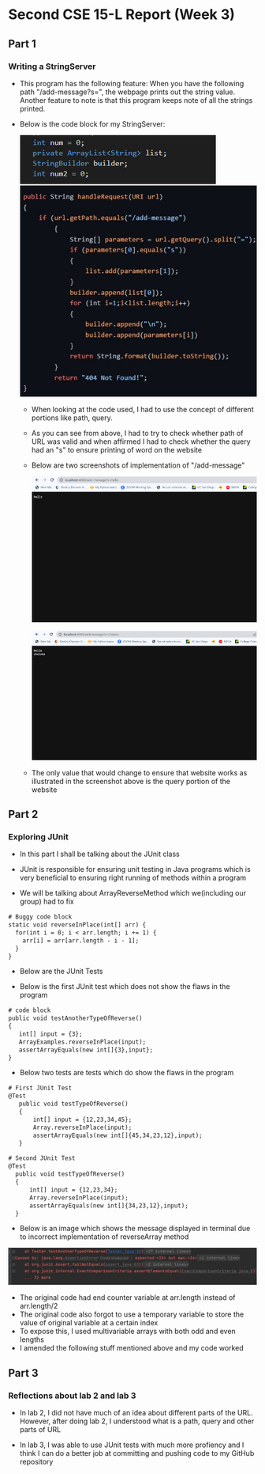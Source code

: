 # Second CSE 15-L Report (Week 3)

## Part 1
### Writing a StringServer

* This program has the following feature:
When you have the following path "/add-message?s=<string>", the webpage prints out the string value.
Another feature to note is that this program keeps note of all the strings printed.
  
* Below is the code block for my StringServer:
  
  ![Image](Code1.png)
  ![Image](webpagescreenshot.jpg)
  
  * When looking at the code used, I had to use the concept of different portions like path, query.
  
  * As you can see from above, I had to try to check whether path of URL was valid and when affirmed I had to check whether the query had an "s" to ensure
    printing of word on the website
  
  * Below are two screenshots of implementation of "/add-message"
  
    ![Image](Screenshot1.png)
  
  
    ![Image](Screenshot2.png)
  
  * The only value that would change to ensure that website works as illustrated in the screenshot above is the query portion of the website
  

## Part 2
### Exploring JUnit
  
 * In this part I shall be talking about the JUnit class
  
 * JUnit is responsible for ensuring unit testing in Java programs which is very beneficial to ensuring right running of methods within a program
  
 * We will be talking about ArrayReverseMethod which we(including our group) had to fix
  
  ```
# Buggy code block
 static void reverseInPlace(int[] arr) {
    for(int i = 0; i < arr.length; i += 1) {
      arr[i] = arr[arr.length - i - 1];
    }
  }
```
 
   * Below are the JUnit Tests
 
* Below is the first JUnit test which does not show the flaws in the program
                                  
 ```
# code block
 public void testAnotherTypeOfReverse()
 {
    int[] input = {3};
    ArrayExamples.reverseInPlace(input);
    assertArrayEquals(new int[]{3},input};                              
 }  
```
                                  
* Below two tests are tests which do show the flaws in the program     
                                  
 ```
# First JUnit Test
@Test
    public void testTypeOfReverse()
    {
        int[] input = {12,23,34,45};
        Array.reverseInPlace(input);
        assertArrayEquals(new int[]{45,34,23,12},input);
    }                               
```
                                  
  ```
# Second JUnit Test
@Test
    public void testTypeOfReverse()
    {
        int[] input = {12,23,34};
        Array.reverseInPlace(input);
        assertArrayEquals(new int[]{34,23,12},input);
    } 
```
                                  
* Below is an image which shows the message displayed in terminal due to incorrect implementation of reverseArray method
                                  
![Image](Exception.jpg)                              

  

                                  
                                  
* The original code had end counter variable at arr.length instead of arr.length/2
* The original code also forgot to use a temporary variable to store the value of original variable at a certain index
* To expose this, I used multivariable arrays with both odd and even lengths
* I amended the following stuff mentioned above and my code worked
                                  
## Part 3
### Reflections about lab 2 and lab 3                              
                                  
 * In lab 2, I did not have much of an idea about different parts of the URL. However, after doing lab 2, I understood what is a path, query and other parts of URL
  
 * In lab 3, I was able to use JUnit tests with much more profiency and I think I can do a better job at committing and pushing code to my GitHub repository 
                                  
                                  

